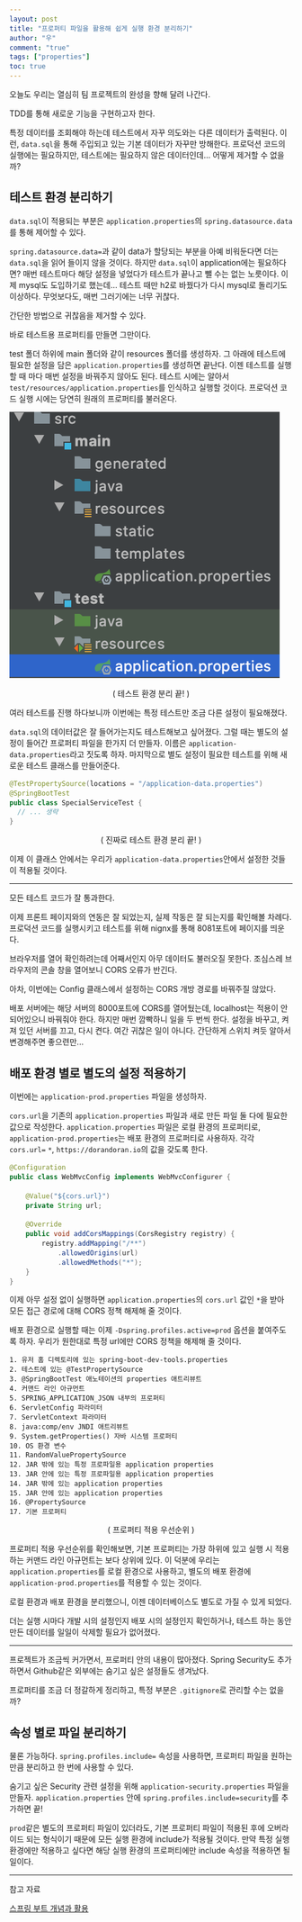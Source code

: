 ```yaml
---
layout: post
title: "프로퍼티 파일을 활용해 쉽게 실행 환경 분리하기"
author: "우"
comment: "true"
tags: ["properties"]
toc: true
---
```


오늘도 우리는 열심히 팀 프로젝트의 완성을 향해 달려 나간다.

TDD를 통해 새로운 기능을 구현하고자 한다.

특정 데이터를 조회해야 하는데 테스트에서 자꾸 의도와는 다른 데이터가 출력된다.
이런, `data.sql`을 통해 주입되고 있는 기본 데이터가 자꾸만 방해한다.
프로덕션 코드의 실행에는 필요하지만, 테스트에는 필요하지 않은 데이터인데...
어떻게 제거할 수 없을까?

## 테스트 환경 분리하기

`data.sql`이 적용되는 부분은 `application.properties`의 `spring.datasource.data`를 통해 제어할 수 있다.

`spring.datasource.data=`과 같이 data가 할당되는 부분을 아예 비워둔다면 더는 `data.sql`을 읽어 들이지 않을 것이다.
하지만 `data.sql`이 application에는 필요하다면?
매번 테스트마다 해당 설정을 넣었다가 테스트가 끝나고 뺄 수는 없는 노릇이다.
이제 mysql도 도입하기로 했는데...
테스트 때만 h2로 바꿨다가 다시 mysql로 돌리기도 이상하다.
무엇보다도, 매번 그러기에는 너무 귀찮다.

간단한 방법으로 귀찮음을 제거할 수 있다.

바로 테스트용 프로퍼티를 만들면 그만이다.

test 폴더 하위에 main 폴더와 같이 resources 폴더를 생성하자.
그 아래에 테스트에 필요한 설정을 담은 `application.properties`를 생성하면 끝난다.
이젠 테스트를 실행할 때 마다 매번 설정을 바꿔주지 않아도 된다.
테스트 시에는 알아서 `test/resources/application.properties`를 인식하고 실행할 것이다.
프로덕션 코드 실행 시에는 당연히 원래의 프로퍼티를 불러온다.

![테스트용 프로퍼티](../images/2020-09-21-application-properties-1.png)
<p style="text-align:center;">( 테스트 환경 분리 끝! )</p>

여러 테스트를 진행 하다보니까 이번에는 특정 테스트만 조금 다른 설정이 필요해졌다.

`data.sql`의 데이터값은 잘 들어가는지도 테스트해보고 싶어졌다.
그럴 때는 별도의 설정이 들어간 프로퍼티 파일을 한가지 더 만들자.
이름은 `application-data.properties`라고 짓도록 하자.
마지막으로 별도 설정이 필요한 테스트를 위해 새로운 테스트 클래스를 만들어준다.

```java
@TestPropertySource(locations = "/application-data.properties")
@SpringBootTest
public class SpecialServiceTest {
  // ... 생략
}
```
<p style="text-align:center;">( 진짜로 테스트 환경 분리 끝! )</p>

이제 이 클래스 안에서는 우리가 `application-data.properties`안에서 설정한 것들이 적용될 것이다.

---

모든 테스트 코드가 잘 통과한다.

이제 프론트 페이지와의 연동은 잘 되었는지, 실제 작동은 잘 되는지를 확인해볼 차례다.  
프로덕션 코드를 실행시키고 테스트를 위해 nignx를 통해 8081포트에 페이지를 띄운다.

브라우저를 열어 확인하려는데 어째서인지 아무 데이터도 불러오질 못한다.
조심스레 브라우저의 콘솔 창을 열어보니 CORS 오류가 반긴다.

아차, 이번에는 Config 클래스에서 설정하는 CORS 개방 경로를 바꿔주질 않았다.

배포 서버에는 해당 서버의 8000포트에 CORS를 열어뒀는데, localhost는 적용이 안 되어있으니 바꿔줘야 한다.
하지만 매번 깜빡하니 일을 두 번씩 한다.
설정을 바꾸고, 켜져 있던 서버를 끄고, 다시 켠다.
여간 귀찮은 일이 아니다.
간단하게 스위치 켜듯 알아서 변경해주면 좋으련만...

## 배포 환경 별로 별도의 설정 적용하기

이번에는 `application-prod.properties` 파일을 생성하자.

`cors.url`을 기존의 `application.properties` 파일과 새로 만든 파일 둘 다에 필요한 값으로 작성한다.
`application.properties` 파일은 로컬 환경의 프로퍼티로, `application-prod.properties`는 배포 환경의 프로퍼티로 사용하자.
각각 `cors.url=` `*`, `https://dorandoran.io`의 값을 갖도록 한다.

```java
@Configuration
public class WebMvcConfig implements WebMvcConfigurer {

    @Value("${cors.url}")
    private String url;

    @Override
    public void addCorsMappings(CorsRegistry registry) {
        registry.addMapping("/**")
            .allowedOrigins(url)
            .allowedMethods("*");
    }
}
```

이제 아무 설정 없이 실행하면 `application.properties`의 `cors.url` 값인 `*`을 받아 모든 접근 경로에 대해 CORS 정책 해제해 줄 것이다.

배포 환경으로 실행할 때는 이제 `-Dspring.profiles.active=prod` 옵션을 붙여주도록 하자.
우리가 원한대로 특정 url에만 CORS 정책을 해제해 줄 것이다.

```
1. 유저 홈 디렉토리에 있는 spring-boot-dev-tools.properties
2. 테스트에 있는 @TestPropertySource
3. @SpringBootTest 애노테이션의 properties 애트리뷰트
4. 커맨드 라인 아규먼트
5. SPRING_APPLICATION_JSON 내부의 프로퍼티
6. ServletConfig 파라미터
7. ServletContext 파라미터
8. java:comp/env JNDI 애트리뷰트
9. System.getProperties() 자바 시스템 프로퍼티
10. OS 환경 변수
11. RandomValuePropertySource
12. JAR 밖에 있는 특정 프로파일용 application properties
13. JAR 안에 있는 특정 프로파일용 application properties
14. JAR 밖에 있는 application properties
15. JAR 안에 있는 application properties
16. @PropertySource
17. 기본 프로퍼티
```
<p style="text-align:center;">( 프로퍼티 적용 우선순위 )</p>

프로퍼티 적용 우선순위를 확인해보면, 기본 프로퍼티는 가장 하위에 있고 실행 시 적용하는 커맨드 라인 아규먼트는 보다 상위에 있다.
이 덕분에 우리는 `application.properties`를 로컬 환경으로 사용하고, 별도의 배포 환경에 `application-prod.properties`를 적용할 수 있는 것이다.

로컬 환경과 배포 환경을 분리했으니, 이젠 데이터베이스도 별도로 가질 수 있게 되었다.

더는 실행 시마다 개발 시의 설정인지 배포 시의 설정인지 확인하거나, 테스트 하는 동안 만든 데이터를 일일이 삭제할 필요가 없어졌다.

---

프로젝트가 조금씩 커가면서, 프로퍼티 안의 내용이 많아졌다.
Spring Security도 추가하면서 Github같은 외부에는 숨기고 싶은 설정들도 생겨났다.

프로퍼티를 조금 더 정갈하게 정리하고, 특정 부분은 `.gitignore`로 관리할 수는 없을까?

## 속성 별로 파일 분리하기

물론 가능하다.
`spring.profiles.include=` 속성을 사용하면, 프로퍼티 파일을 원하는 만큼 분리하고 한 번에 사용할 수 있다.

숨기고 싶은 Security 관련 설정을 위해 `application-security.properties` 파일을 만들자.
`application.properties` 안에 `spring.profiles.include=security`를 추가하면 끝!

`prod`같은 별도의 프로퍼티 파일이 있더라도, 기본 프로퍼티 파일이 적용된 후에 오버라이드 되는 형식이기 때문에 모든 실행 환경에 include가 적용될 것이다.
만약 특정 실행 환경에만 적용하고 싶다면 해당 실행 환경의 프로퍼티에만 include 속성을 적용하면 될 일이다.

---

참고 자료

[스프링 부트 개념과 활용](https://www.inflearn.com/course/%EC%8A%A4%ED%94%84%EB%A7%81%EB%B6%80%ED%8A%B8)

